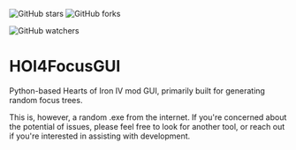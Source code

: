 ![GitHub stars](https://img.shields.io/github/stars/TheCascadian/HOI4FocusGUI?style=flat-square)
![GitHub forks](https://img.shields.io/github/forks/TheCascadian/HOI4FocusGUI?style=flat-square)

![GitHub watchers](https://img.shields.io/github/watchers/TheCascadian/HOI4FocusGUI?style=flat-square)

# HOI4FocusGUI
Python-based Hearts of Iron IV mod GUI, primarily built for generating random focus trees.

This is, however, a random .exe from the internet. If you're concerned about the potential of issues, please feel free to look for another tool, or reach out if you're interested in assisting with development.

